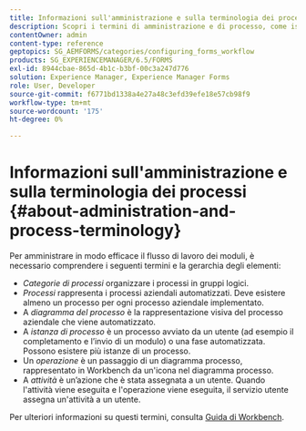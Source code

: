 ```yaml
---
title: Informazioni sull'amministrazione e sulla terminologia dei processi
description: Scopri i termini di amministrazione e di processo, come istanza di processo, diagramma di processo e funzionamento.
contentOwner: admin
content-type: reference
geptopics: SG_AEMFORMS/categories/configuring_forms_workflow
products: SG_EXPERIENCEMANAGER/6.5/FORMS
exl-id: 8944cbae-865d-4b1c-b3bf-00c3a247d776
solution: Experience Manager, Experience Manager Forms
role: User, Developer
source-git-commit: f6771bd1338a4e27a48c3efd39efe18e57cb98f9
workflow-type: tm+mt
source-wordcount: '175'
ht-degree: 0%

---
```


# Informazioni sull&#39;amministrazione e sulla terminologia dei processi {#about-administration-and-process-terminology}

Per amministrare in modo efficace il flusso di lavoro dei moduli, è necessario comprendere i seguenti termini e la gerarchia degli elementi:

* *Categorie di processi* organizzare i processi in gruppi logici.
* *Processi* rappresenta i processi aziendali automatizzati. Deve esistere almeno un processo per ogni processo aziendale implementato.
* A *diagramma del processo* è la rappresentazione visiva del processo aziendale che viene automatizzato.
* A *istanza di processo* è un processo avviato da un utente (ad esempio il completamento e l’invio di un modulo) o una fase automatizzata. Possono esistere più istanze di un processo.
* Un *operazione* è un passaggio di un diagramma processo, rappresentato in Workbench da un&#39;icona nel diagramma processo.
* A *attività* è un’azione che è stata assegnata a un utente. Quando l&#39;attività viene eseguita e l&#39;operazione viene eseguita, il servizio utente assegna un&#39;attività a un utente.

Per ulteriori informazioni su questi termini, consulta [Guida di Workbench](https://www.adobe.com/go/learn_aemforms_workbench_63).
